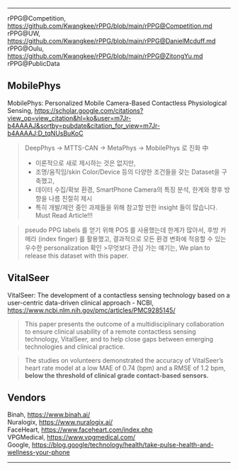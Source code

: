 ***

rPPG@Competition, https://github.com/Kwangkee/rPPG/blob/main/rPPG@Competition.md  
rPPG@UW, https://github.com/Kwangkee/rPPG/blob/main/rPPG@DanielMcduff.md  
rPPG@Oulu, https://github.com/Kwangkee/rPPG/blob/main/rPPG@ZitongYu.md  
rPPG@PublicData  

## MobilePhys
MobilePhys: Personalized Mobile Camera-Based Contactless Physiological Sensing, https://scholar.google.com/citations?view_op=view_citation&hl=ko&user=m7Jr-b4AAAAJ&sortby=pubdate&citation_for_view=m7Jr-b4AAAAJ:D_tqNUsBuKoC  

>DeepPhys -> MTTS-CAN -> MetaPhys -> MobilePhys 로 진화 中
>-	이론적으로 새로 제시하는 것은 없지만, 
>-	조명/움직임/skin Color/Device 등의 다양한 조건들을 갖는 Dataset을 구축했고, 
>-	데이터 수집/확보 환경, SmartPhone Camera의 특징 분석, 한계와 향후 방향을 나름 친절히 제시
>-	특히 개발/제안 중인 과제들을 위해 참고할 만한 insight 들이 많습니다. Must Read Article!!!

>pseudo PPG labels 를 얻기 위해 POS 를 사용했는데 한계가 많아서, 후방 카메라 (index finger) 를 활용했고, 결과적으로 모든 환경 변화에 적응할 수 있는 우수한 personalization 확인  >무엇보다 관심 가는 얘기는, We plan to release this dataset with this paper.

## VitalSeer
VitalSeer: The development of a contactless sensing technology based on a user-centric data-driven clinical approach - NCBI, https://www.ncbi.nlm.nih.gov/pmc/articles/PMC9285145/  

>This paper presents the outcome of a multidisciplinary collaboration to ensure clinical usability of a remote contactless sensing technology, VitalSeer, and to help close gaps between emerging technologies and clinical practice. 

>The studies on volunteers demonstrated the accuracy of VitalSeer’s heart rate model at a low MAE of 0.74 (bpm) and a RMSE of 1.2 bpm, **below the threshold of clinical grade contact-based sensors.**


## Vendors
Binah, https://www.binah.ai/  
Nuralogix, https://www.nuralogix.ai/  
FaceHeart, https://www.faceheart.com/index.php  
VPGMedical, https://www.vpgmedical.com/  
Google, https://blog.google/technology/health/take-pulse-health-and-wellness-your-phone

***
